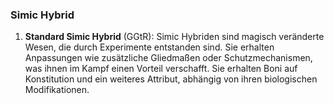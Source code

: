 
### **Simic Hybrid**

1. **Standard Simic Hybrid** (GGtR): Simic Hybriden sind magisch veränderte Wesen, die durch Experimente entstanden sind. Sie erhalten Anpassungen wie zusätzliche Gliedmaßen oder Schutzmechanismen, was ihnen im Kampf einen Vorteil verschafft. Sie erhalten Boni auf Konstitution und ein weiteres Attribut, abhängig von ihren biologischen Modifikationen.